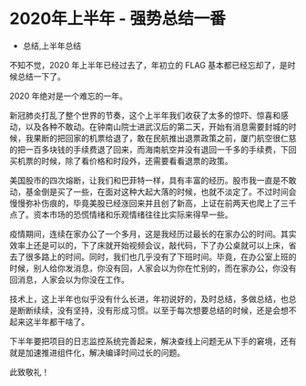 # 2020年上半年 - 强势总结一番
- 总结,上半年总结

不知不觉，2020 年上半年已经过去了，年初立的 FLAG 基本都已经忘却了，是时候总结一下了。

2020 年绝对是一个难忘的一年。

新冠肺炎打乱了整个世界的节奏，这个上半年我们收获了太多的惊吓、惊喜和感动，以及各种不敢动。在钟南山院士进武汉后的第二天，开始有消息需要封城的时候，我果断的把回家的机票给退了，敢在民航推出退票政策之前，厦门航空很仁慈的把一百多块钱的手续费退了回来，而海南航空并没有退回一千多的手续费，下回买机票的时候，除了看价格和时段外，还需要看看退票的政策。

美国股市的四次熔断，让我们和巴菲特一样，具有丰富的经历。股市我一直是不敢动，基金倒是买了一些，在面对这种大起大落的时候，也就不淡定了。不过时间会慢慢弥补伤痕的，毕竟美股已经涨回来并且创了新高，上证在前两天也爬上了三千点了。资本市场的恐慌情绪和乐观情绪往往比实际来得早一些。

疫情期间，连续在家办公了一个多月，这是我经历过最长的在家办公的时间。其实效率上还是可以的，下了床就开始视频会议，敲代码，下了办公桌就可以上床，省去了很多路上的时间。同时，我们也几乎没有了下班时间。毕竟，在办公室上班的时候，别人给你发消息，你没有回，人家会以为你在忙别的，而在家办公，你没有回消息，人家会以为你没在工作。

技术上，这上半年也似乎没有什么长进，年初说好的，及时总结，多做总结，也总是断断续续，没有坚持，没有形成习惯。以至于每次想要总结的时候，还是会想不起来这半年都干啥了。

下半年要把项目的日志监控系统完善起来，解决查线上问题无从下手的窘境，还有就是加速推进组件化，解决编译时间过长的问题。

此致敬礼！

